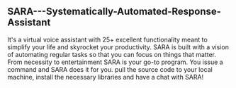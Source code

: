 ## SARA---Systematically-Automated-Response-Assistant

It's a virtual voice assistant with 25+ excellent functionality meant to simplify your life and skyrocket your productivity.
SARA is built with a vision of automating regular tasks so that you can focus on things that matter. 
From necessity to entertainment SARA is your go-to program. You issue a command and SARA does it for you.
pull the source code to your local machine, install the necessary libraries and have a chat with SARA!

